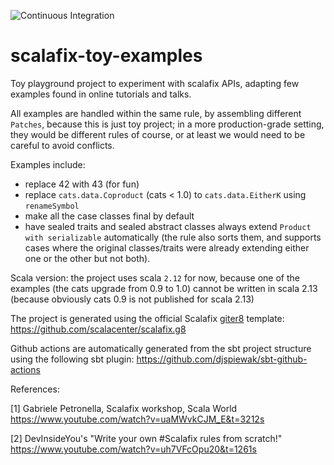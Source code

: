 ![Continuous Integration](https://github.com/alessandrocandolini/scalafix-toy-examples/workflows/Continuous%20Integration/badge.svg)

# scalafix-toy-examples

Toy playground project to experiment with scalafix APIs, adapting few examples found in online tutorials and talks.

All examples are handled within the same rule, by assembling different `Patches`, because this is just toy project; in a more production-grade setting, they would be different rules of course, or at least we would need to be careful to avoid conflicts. 

Examples include:
* replace 42 with 43 (for fun)
* replace `cats.data.Coproduct` (cats < 1.0) to `cats.data.EitherK` using `renameSymbol` 
* make all the case classes final by default 
* have sealed traits and sealed abstract classes always extend `Product with serializable` automatically (the rule also sorts them, and supports cases where the original classes/traits were already extending either one or the other but not both). 

Scala version: the project uses scala `2.12` for now, because one of the examples (the cats upgrade from 0.9 to 1.0) cannot be written in scala 2.13 (because obviously cats 0.9 is not published for scala 2.13) 

The project is generated using the official Scalafix [giter8](https://github.com/foundweekends/giter8) template: https://github.com/scalacenter/scalafix.g8 

Github actions are automatically generated from the sbt project structure using the following sbt plugin: https://github.com/djspiewak/sbt-github-actions

References:

[1] Gabriele Petronella, Scalafix workshop, Scala World https://www.youtube.com/watch?v=uaMWvkCJM_E&t=3212s

[2] DevInsideYou's "Write your own #Scalafix rules from scratch!"  https://www.youtube.com/watch?v=uh7VFcOpu20&t=1261s
